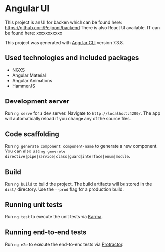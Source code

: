 # Angular UI
This project is an UI for backen which can be found here: https://github.com/Peijooni/backend There is also React UI available. IT can be found here: xxxxxxxxxxx

This project was generated with [Angular CLI](https://github.com/angular/angular-cli) version 7.3.8.

## Used technologies and included packages
* NGXS
* Angular Material
* Angular Animations
* HammerJS
	

## Development server

Run `ng serve` for a dev server. Navigate to `http://localhost:4200/`. The app will automatically reload if you change any of the source files.

## Code scaffolding

Run `ng generate component component-name` to generate a new component. You can also use `ng generate directive|pipe|service|class|guard|interface|enum|module`.

## Build

Run `ng build` to build the project. The build artifacts will be stored in the `dist/` directory. Use the `--prod` flag for a production build.

## Running unit tests

Run `ng test` to execute the unit tests via [Karma](https://karma-runner.github.io).

## Running end-to-end tests

Run `ng e2e` to execute the end-to-end tests via [Protractor](http://www.protractortest.org/).


